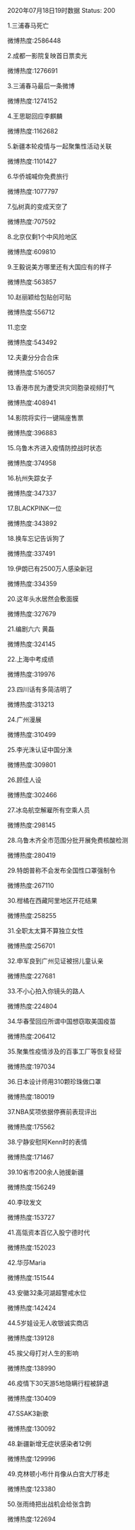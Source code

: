 2020年07月18日19时数据
Status: 200

1.三浦春马死亡

微博热度:2586448

2.成都一影院复映首日票卖光

微博热度:1276691

3.三浦春马最后一条微博

微博热度:1274152

4.王思聪回应李麒麟

微博热度:1162682

5.新疆本轮疫情与一起聚集性活动关联

微博热度:1101427

6.华侨城喊你免费旅行

微博热度:1077797

7.弘树真的变成天空了

微博热度:707592

8.北京仅剩1个中风险地区

微博热度:609810

9.王毅说美方哪里还有大国应有的样子

微博热度:563857

10.赵丽颖给包贴创可贴

微博热度:556712

11.恋空

微博热度:543492

12.夫妻分分合合床

微博热度:516057

13.香港市民为遭受洪灾同胞录视频打气

微博热度:408941

14.影院将实行一键隔座售票

微博热度:396883

15.乌鲁木齐进入疫情防控战时状态

微博热度:374958

16.杭州失踪女子

微博热度:347337

17.BLACKPINK一位

微博热度:343892

18.换车忘记告诉狗了

微博热度:337491

19.伊朗已有2500万人感染新冠

微博热度:334359

20.这年头水居然会敷面膜

微博热度:327679

21.编剧六六 黄磊

微博热度:324145

22.上海中考成绩

微博热度:319976

23.四川话有多简洁明了

微博热度:313213

24.广州漫展

微博热度:310499

25.李光洙认证中国分洙

微博热度:309801

26.顾佳人设

微博热度:302466

27.冰岛航空解雇所有空乘人员

微博热度:298145

28.乌鲁木齐全市范围分批开展免费核酸检测

微博热度:280419

29.特朗普称不会发布全国性口罩强制令

微博热度:267110

30.柑橘在西藏阿里地区开花结果

微博热度:258255

31.全职太太算不算独立女性

微博热度:256701

32.申军良到广州见证被拐儿童认亲

微博热度:227681

33.不小心拍入你镜头的路人

微博热度:224804

34.华春莹回应所谓中国想窃取美国疫苗

微博热度:206412

35.聚集性疫情涉及的百事工厂等恢复经营

微博热度:197034

36.日本设计师用310颗珍珠做口罩

微博热度:180019

37.NBA奖项依据停赛前表现评出

微博热度:175562

38.宁静安慰阿Kenn时的表情

微博热度:171467

39.10省市200余人驰援新疆

微博热度:156249

40.李玟发文

微博热度:153727

41.高瓴资本百亿入股宁德时代

微博热度:152023

42.华莎Maria

微博热度:151544

43.安徽32条河湖超警戒水位

微博热度:142424

44.5岁娃设无人收银诚实商店

微博热度:139128

45.挨父母打对人生的影响

微博热度:138990

46.疫情下30天游5地隐瞒行程被辞退

微博热度:130409

47.SSAK3新歌

微博热度:130092

48.新疆新增无症状感染者12例

微博热度:129996

49.克林顿小布什肖像从白宫大厅移走

微博热度:123380

50.张雨绮把出战机会给张含韵

微博热度:122694


